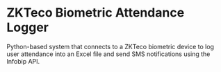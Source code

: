 # ZKTeco Biometric Attendance Logger
 Python-based system that connects to a ZKTeco biometric device to log user attendance into an Excel file and send SMS notifications using the Infobip API.

